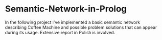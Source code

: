 # Semantic-Network-in-Prolog

In the following project I've implemented a basic semantic network describing Coffee Machine and possible problem solutions that can appear during its usage. Extensive report in Polish is involved. 
